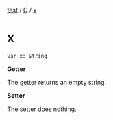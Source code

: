 [test](../../index.md) / [C](index.md) / [x](./x.md)

# x

`var x: String`

**Getter**

The getter returns an empty string.

**Setter**

The setter does nothing.

